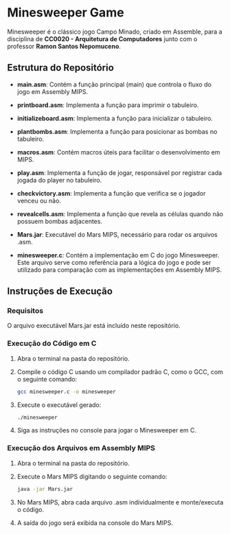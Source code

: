 # Minesweeper Game

Minesweeper é o clássico jogo Campo Minado, criado em Assemble, para a disciplina de **CC0020 - Arquitetura de Computadores** junto com o professor **Ramon Santos Nepomuceno**.

## Estrutura do Repositório

- **main.asm**: Contém a função principal (main) que controla o fluxo do jogo em Assembly MIPS.
- **printboard.asm**: Implementa a função para imprimir o tabuleiro.
- **initializeboard.asm**: Implementa a função para inicializar o tabuleiro.
- **plantbombs.asm**: Implementa a função para posicionar as bombas no tabuleiro.
- **macros.asm**: Contém macros úteis para facilitar o desenvolvimento em MIPS.
- **play.asm**: Implementa a função de jogar, responsável por registrar cada jogada do player no tabuleiro.
- **checkvictory.asm**: Implementa a função que verifica se o jogador venceu ou não.
- **revealcells.asm**: Implementa a função que revela as células quando não possuem bombas adjacentes.
- **Mars.jar**: Executável do Mars MIPS, necessário para rodar os arquivos .asm.

- **minesweeper.c**: Contém a implementação em C do jogo Minesweeper. Este arquivo serve como referência para a lógica do jogo e pode ser utilizado para comparação com as implementações em Assembly MIPS.

## Instruções de Execução

### Requisitos

O arquivo executável Mars.jar está incluído neste repositório.

### Execução do Código em C

1. Abra o terminal na pasta do repositório.
2. Compile o código C usando um compilador padrão C, como o GCC, com o seguinte comando:

   ```bash
   gcc minesweeper.c -o minesweeper
   ```
3. Execute o executável gerado:

   ```bash
   ./minesweeper
   ```
4. Siga as instruções no console para jogar o Minesweeper em C.

### Execução dos Arquivos em Assembly MIPS

1. Abra o terminal na pasta do repositório.
2. Execute o Mars MIPS digitando o seguinte comando:

   ```bash
   java -jar Mars.jar
   ```
3. No Mars MIPS, abra cada arquivo .asm individualmente e monte/executa o código. 
4. A saída do jogo será exibida na console do Mars MIPS.
